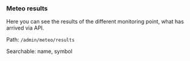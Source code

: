 ### Meteo results
Here you can see the results of the different monitoring point, what has arrived via API.

Path: `/admin/meteo/results`

Searchable: name, symbol